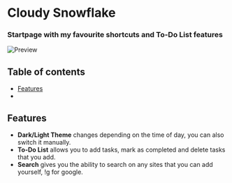 # Cloudy Snowflake
### Startpage with my favourite shortcuts and To-Do List features

![Preview](https://github.com/sadparadiseinhell/tea-green/blob/main/assets/tea-green-preview.png)

## Table of contents
- [Features](#features)
- 
## Features
- **Dark/Light Theme** changes depending on the time of day, you can also switch it manually. 
- **To-Do List** allows you to add tasks, mark as completed and delete tasks that you add.
- **Search** gives you the ability to search on any sites that you can add yourself, !g for google.

